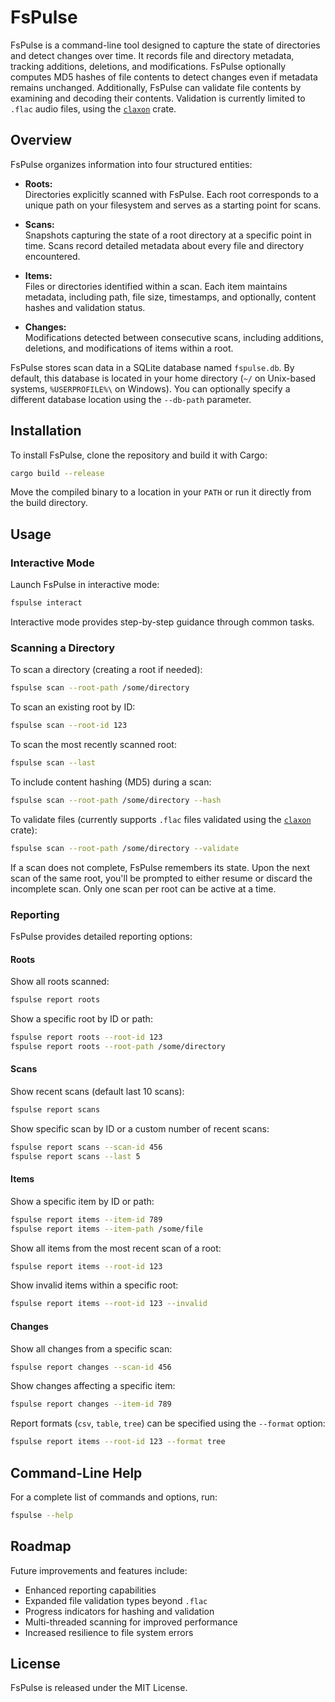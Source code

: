 # FsPulse

FsPulse is a command-line tool designed to capture the state of directories and detect changes over time. It records file and directory metadata, tracking additions, deletions, and modifications. FsPulse optionally computes MD5 hashes of file contents to detect changes even if metadata remains unchanged. Additionally, FsPulse can validate file contents by examining and decoding their contents. Validation is currently limited to `.flac` audio files, using the [`claxon`](https://github.com/ruuda/claxon) crate.

## Overview

FsPulse organizes information into four structured entities:

- **Roots:**  
  Directories explicitly scanned with FsPulse. Each root corresponds to a unique path on your filesystem and serves as a starting point for scans.

- **Scans:**  
  Snapshots capturing the state of a root directory at a specific point in time. Scans record detailed metadata about every file and directory encountered.

- **Items:**  
  Files or directories identified within a scan. Each item maintains metadata, including path, file size, timestamps, and optionally, content hashes and validation status.

- **Changes:**  
  Modifications detected between consecutive scans, including additions, deletions, and modifications of items within a root.

FsPulse stores scan data in a SQLite database named `fspulse.db`. By default, this database is located in your home directory (`~/` on Unix-based systems, `%USERPROFILE%\` on Windows). You can optionally specify a different database location using the `--db-path` parameter.

## Installation

To install FsPulse, clone the repository and build it with Cargo:

```sh
cargo build --release
```

Move the compiled binary to a location in your `PATH` or run it directly from the build directory.

## Usage

### Interactive Mode

Launch FsPulse in interactive mode:

```sh
fspulse interact
```

Interactive mode provides step-by-step guidance through common tasks.

### Scanning a Directory

To scan a directory (creating a root if needed):

```sh
fspulse scan --root-path /some/directory
```

To scan an existing root by ID:

```sh
fspulse scan --root-id 123
```

To scan the most recently scanned root:

```sh
fspulse scan --last
```

To include content hashing (MD5) during a scan:

```sh
fspulse scan --root-path /some/directory --hash
```

To validate files (currently supports `.flac` files validated using the [`claxon`](https://github.com/ruuda/claxon) crate):

```sh
fspulse scan --root-path /some/directory --validate
```

If a scan does not complete, FsPulse remembers its state. Upon the next scan of the same root, you'll be prompted to either resume or discard the incomplete scan. Only one scan per root can be active at a time.

### Reporting

FsPulse provides detailed reporting options:

#### Roots

Show all roots scanned:

```sh
fspulse report roots
```

Show a specific root by ID or path:

```sh
fspulse report roots --root-id 123
fspulse report roots --root-path /some/directory
```

#### Scans

Show recent scans (default last 10 scans):

```sh
fspulse report scans
```

Show specific scan by ID or a custom number of recent scans:

```sh
fspulse report scans --scan-id 456
fspulse report scans --last 5
```

#### Items

Show a specific item by ID or path:

```sh
fspulse report items --item-id 789
fspulse report items --item-path /some/file
```

Show all items from the most recent scan of a root:

```sh
fspulse report items --root-id 123
```

Show invalid items within a specific root:

```sh
fspulse report items --root-id 123 --invalid
```

#### Changes

Show all changes from a specific scan:

```sh
fspulse report changes --scan-id 456
```

Show changes affecting a specific item:

```sh
fspulse report changes --item-id 789
```

Report formats (`csv`, `table`, `tree`) can be specified using the `--format` option:

```sh
fspulse report items --root-id 123 --format tree
```

## Command-Line Help

For a complete list of commands and options, run:

```sh
fspulse --help
```

## Roadmap

Future improvements and features include:

- Enhanced reporting capabilities
- Expanded file validation types beyond `.flac`
- Progress indicators for hashing and validation
- Multi-threaded scanning for improved performance
- Increased resilience to file system errors

## License

FsPulse is released under the MIT License.

